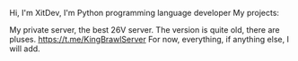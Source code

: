 
Hi, I'm XitDev, I'm Python programming language developer 
                                  My projects:

My private server, the best 26V server. The version is quite old, there are pluses.
https://t.me/KingBrawlServer
For now, everything, if anything else, I will add. 
